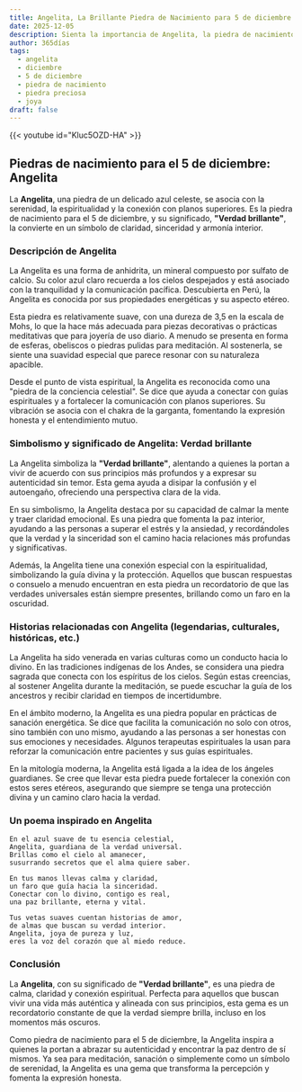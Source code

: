 ```yaml
---
title: Angelita, La Brillante Piedra de Nacimiento para 5 de diciembre
date: 2025-12-05
description: Sienta la importancia de Angelita, la piedra de nacimiento de 5 de diciembre que simboliza Verdad brillante. Deje que su belleza y significado iluminen su día.
author: 365días
tags:
  - angelita
  - diciembre
  - 5 de diciembre
  - piedra de nacimiento
  - piedra preciosa
  - joya
draft: false
---
```


{{< youtube id="Kluc5OZD-HA" >}}

## Piedras de nacimiento para el 5 de diciembre: Angelita

La **Angelita**, una piedra de un delicado azul celeste, se asocia con la serenidad, la espiritualidad y la conexión con planos superiores. Es la piedra de nacimiento para el 5 de diciembre, y su significado, **"Verdad brillante"**, la convierte en un símbolo de claridad, sinceridad y armonía interior.

### Descripción de Angelita

La Angelita es una forma de anhidrita, un mineral compuesto por sulfato de calcio. Su color azul claro recuerda a los cielos despejados y está asociado con la tranquilidad y la comunicación pacífica. Descubierta en Perú, la Angelita es conocida por sus propiedades energéticas y su aspecto etéreo.

Esta piedra es relativamente suave, con una dureza de 3,5 en la escala de Mohs, lo que la hace más adecuada para piezas decorativas o prácticas meditativas que para joyería de uso diario. A menudo se presenta en forma de esferas, obeliscos o piedras pulidas para meditación. Al sostenerla, se siente una suavidad especial que parece resonar con su naturaleza apacible.

Desde el punto de vista espiritual, la Angelita es reconocida como una "piedra de la conciencia celestial". Se dice que ayuda a conectar con guías espirituales y a fortalecer la comunicación con planos superiores. Su vibración se asocia con el chakra de la garganta, fomentando la expresión honesta y el entendimiento mutuo.

### Simbolismo y significado de Angelita: Verdad brillante

La Angelita simboliza la **"Verdad brillante"**, alentando a quienes la portan a vivir de acuerdo con sus principios más profundos y a expresar su autenticidad sin temor. Esta gema ayuda a disipar la confusión y el autoengaño, ofreciendo una perspectiva clara de la vida.

En su simbolismo, la Angelita destaca por su capacidad de calmar la mente y traer claridad emocional. Es una piedra que fomenta la paz interior, ayudando a las personas a superar el estrés y la ansiedad, y recordándoles que la verdad y la sinceridad son el camino hacia relaciones más profundas y significativas.

Además, la Angelita tiene una conexión especial con la espiritualidad, simbolizando la guía divina y la protección. Aquellos que buscan respuestas o consuelo a menudo encuentran en esta piedra un recordatorio de que las verdades universales están siempre presentes, brillando como un faro en la oscuridad.

### Historias relacionadas con Angelita (legendarias, culturales, históricas, etc.)

La Angelita ha sido venerada en varias culturas como un conducto hacia lo divino. En las tradiciones indígenas de los Andes, se considera una piedra sagrada que conecta con los espíritus de los cielos. Según estas creencias, al sostener Angelita durante la meditación, se puede escuchar la guía de los ancestros y recibir claridad en tiempos de incertidumbre.

En el ámbito moderno, la Angelita es una piedra popular en prácticas de sanación energética. Se dice que facilita la comunicación no solo con otros, sino también con uno mismo, ayudando a las personas a ser honestas con sus emociones y necesidades. Algunos terapeutas espirituales la usan para reforzar la comunicación entre pacientes y sus guías espirituales.

En la mitología moderna, la Angelita está ligada a la idea de los ángeles guardianes. Se cree que llevar esta piedra puede fortalecer la conexión con estos seres etéreos, asegurando que siempre se tenga una protección divina y un camino claro hacia la verdad.

### Un poema inspirado en Angelita

```
En el azul suave de tu esencia celestial,  
Angelita, guardiana de la verdad universal.  
Brillas como el cielo al amanecer,  
susurrando secretos que el alma quiere saber.  

En tus manos llevas calma y claridad,  
un faro que guía hacia la sinceridad.  
Conectar con lo divino, contigo es real,  
una paz brillante, eterna y vital.  

Tus vetas suaves cuentan historias de amor,  
de almas que buscan su verdad interior.  
Angelita, joya de pureza y luz,  
eres la voz del corazón que al miedo reduce.  
```

### Conclusión

La **Angelita**, con su significado de **"Verdad brillante"**, es una piedra de calma, claridad y conexión espiritual. Perfecta para aquellos que buscan vivir una vida más auténtica y alineada con sus principios, esta gema es un recordatorio constante de que la verdad siempre brilla, incluso en los momentos más oscuros.

Como piedra de nacimiento para el 5 de diciembre, la Angelita inspira a quienes la portan a abrazar su autenticidad y encontrar la paz dentro de sí mismos. Ya sea para meditación, sanación o simplemente como un símbolo de serenidad, la Angelita es una gema que transforma la percepción y fomenta la expresión honesta.
